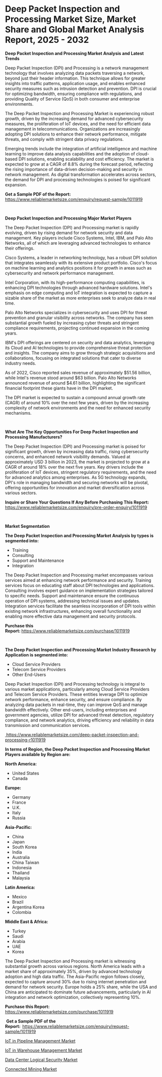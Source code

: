 <p><h1>Deep Packet Inspection and Processing Market Size, Market Share and Global Market Analysis Report, 2025 - 2032</h1></p><p><strong>Deep Packet Inspection and Processing Market Analysis and Latest Trends</strong></p>
<p><p>Deep Packet Inspection (DPI) and Processing is a network management technology that involves analyzing data packets traversing a network, beyond just their header information. This technique allows for greater insights into traffic patterns, application usage, and enables enhanced security measures such as intrusion detection and prevention. DPI is crucial for optimizing bandwidth, ensuring compliance with regulations, and providing Quality of Service (QoS) in both consumer and enterprise environments.</p><p>The Deep Packet Inspection and Processing Market is experiencing robust growth, driven by the increasing demand for advanced cybersecurity measures, the proliferation of IoT devices, and the need for efficient data management in telecommunications. Organizations are increasingly adopting DPI solutions to enhance their network performance, mitigate threats, and comply with stringent data privacy regulations. </p><p>Emerging trends include the integration of artificial intelligence and machine learning to improve data analysis capabilities and the adoption of cloud-based DPI solutions, enabling scalability and cost efficiency. The market is expected to grow at a CAGR of 8.8% during the forecast period, reflecting the rising importance of data-driven decision-making and security in network management. As digital transformation accelerates across sectors, the demand for DPI and processing technologies is poised for significant expansion.</p></p>
<p><strong>Get a Sample PDF of the Report:&nbsp;</strong> <a href="https://www.reliablemarketsize.com/enquiry/request-sample/1011919?utm_campaign=1943&utm_medium=2&utm_source=Github&utm_content=ia&utm_term=06032025&utm_id=deep-packet-inspection-and-processing">https://www.reliablemarketsize.com/enquiry/request-sample/1011919</a></p>
<p>&nbsp;</p>
<p><strong>Deep Packet Inspection and Processing Major Market Players</strong></p>
<p><p>The Deep Packet Inspection (DPI) and Processing market is rapidly evolving, driven by rising demand for network security and data management. Key players include Cisco Systems, Intel, IBM, and Palo Alto Networks, all of which are leveraging advanced technologies to enhance their offerings.</p><p>Cisco Systems, a leader in networking technology, has a robust DPI solution that integrates seamlessly with its extensive product portfolio. Cisco's focus on machine learning and analytics positions it for growth in areas such as cybersecurity and network performance management.</p><p>Intel Corporation, with its high-performance computing capabilities, is enhancing DPI technologies through advanced hardware solutions. Intel's emphasis on edge computing and IoT integration is expected to capture a sizable share of the market as more enterprises seek to analyze data in real time.</p><p>Palo Alto Networks specializes in cybersecurity and uses DPI for threat prevention and granular visibility across networks. The company has seen substantial growth fueled by increasing cyber threats and stringent compliance requirements, projecting continued expansion in the coming years.</p><p>IBM's DPI offerings are centered on security and data analytics, leveraging its Cloud and AI technologies to provide comprehensive threat protection and insights. The company aims to grow through strategic acquisitions and collaborations, focusing on integrated solutions that cater to diverse industry needs.</p><p>As of 2022, Cisco reported sales revenue of approximately $51.56 billion, while Intel's revenue stood around $63 billion. Palo Alto Networks announced revenue of around $4.61 billion, highlighting the significant financial footprint these giants have in the DPI market.</p><p>The DPI market is expected to sustain a compound annual growth rate (CAGR) of around 10% over the next few years, driven by the increasing complexity of network environments and the need for enhanced security mechanisms.</p></p>
<p>&nbsp;</p>
<p><strong>What Are The Key Opportunities For Deep Packet Inspection and Processing Manufacturers?</strong></p>
<p><p>The Deep Packet Inspection (DPI) and Processing market is poised for significant growth, driven by increasing data traffic, rising cybersecurity concerns, and enhanced network visibility demands. Valued at approximately USD 3 billion in 2023, the market is projected to grow at a CAGR of around 18% over the next five years. Key drivers include the proliferation of IoT devices, stringent regulatory requirements, and the need for advanced analytics among enterprises. As 5G technology expands, DPI's role in managing bandwidth and securing networks will be pivotal, offering opportunities for innovation and market diversification across various sectors.</p></p>
<p><strong>Inquire or Share Your Questions If Any Before Purchasing This Report:</strong> <a href="https://www.reliablemarketsize.com/enquiry/pre-order-enquiry/1011919?utm_campaign=1943&utm_medium=2&utm_source=Github&utm_content=ia&utm_term=06032025&utm_id=deep-packet-inspection-and-processing">https://www.reliablemarketsize.com/enquiry/pre-order-enquiry/1011919</a></p>
<p>&nbsp;</p>
<p><strong>Market Segmentation</strong></p>
<p><strong>The Deep Packet Inspection and Processing Market Analysis by types is segmented into:</strong></p>
<p><ul><li>Training</li><li>Consulting</li><li>Support and Maintenance</li><li>Integration</li></ul></p>
<p><p>The Deep Packet Inspection and Processing market encompasses various services aimed at enhancing network performance and security. Training services focus on educating staff about DPI technologies and applications. Consulting involves expert guidance on implementation strategies tailored to specific needs. Support and maintenance ensure the continuous operation of DPI systems, addressing technical issues and updates. Integration services facilitate the seamless incorporation of DPI tools within existing network infrastructures, enhancing overall functionality and enabling more effective data management and security protocols.</p></p>
<p><strong>Purchase this Report:&nbsp;</strong><a href="https://www.reliablemarketsize.com/purchase/1011919?utm_campaign=1943&utm_medium=2&utm_source=Github&utm_content=ia&utm_term=06032025&utm_id=deep-packet-inspection-and-processing">https://www.reliablemarketsize.com/purchase/1011919</a></p>
<p>&nbsp;</p>
<p><strong>The Deep Packet Inspection and Processing Market Industry Research by Application is segmented into:</strong></p>
<p><ul><li>Cloud Service Providers</li><li>Telecom Service Providers</li><li>Other End-Users</li></ul></p>
<p><p>Deep Packet Inspection (DPI) and Processing technology is integral to various market applications, particularly among Cloud Service Providers and Telecom Service Providers. These entities leverage DPI to optimize network performance, enhance security, and ensure compliance. By analyzing data packets in real-time, they can improve QoS and manage bandwidth effectively. Other end-users, including enterprises and government agencies, utilize DPI for advanced threat detection, regulatory compliance, and network analytics, driving efficiency and reliability in data transmission and communication services.</p></p>
<p><a href="https://www.reliablemarketsize.com/deep-packet-inspection-and-processing-r1011919?utm_campaign=1943&utm_medium=2&utm_source=Github&utm_content=ia&utm_term=06032025&utm_id=deep-packet-inspection-and-processing">&nbsp;https://www.reliablemarketsize.com/deep-packet-inspection-and-processing-r1011919</a></p>
<p><strong>In terms of Region, the Deep Packet Inspection and Processing Market Players available by Region are:</strong></p>
<p>
    <p> <strong> North America: </strong>
        <ul>
            <li>United States</li>
            <li>Canada</li>
        </ul>
        </p> 
    <p> <strong> Europe: </strong>
        <ul>
            <li>Germany</li>
            <li>France</li>
            <li>U.K.</li>
            <li>Italy</li>
            <li>Russia</li>
        </ul>
        </p> 
    <p> <strong> Asia-Pacific: </strong>
        <ul>
            <li>China</li>
            <li>Japan</li>
            <li>South Korea</li>
            <li>India</li>
            <li>Australia</li>
            <li>China Taiwan</li>
            <li>Indonesia</li>
            <li>Thailand</li>
            <li>Malaysia</li>
        </ul>
        </p> 
    <p> <strong> Latin America: </strong>
        <ul>
            <li>Mexico</li>
            <li>Brazil</li>
            <li>Argentina Korea</li>
            <li>Colombia</li>
        </ul>
        </p> 
    <p> <strong> Middle East & Africa: </strong>
        <ul>
            <li>Turkey</li>
            <li>Saudi</li>
            <li>Arabia</li>
            <li>UAE</li>
            <li>Korea</li>
        </ul>
    </p>
    </p>
<p><p>The Deep Packet Inspection and Processing market is witnessing substantial growth across various regions. North America leads with a market share of approximately 35%, driven by advanced technology adoption and high data traffic. The Asia-Pacific region follows closely, expected to capture around 30% due to rising internet penetration and demand for network security. Europe holds a 25% share, while the USA and China are anticipated to dominate future advancements, particularly in AI integration and network optimization, collectively representing 10%.</p></p>
<p><strong>Purchase this Report: </strong><a href="https://www.reliablemarketsize.com/purchase/1011919?utm_campaign=1943&utm_medium=2&utm_source=Github&utm_content=ia&utm_term=06032025&utm_id=deep-packet-inspection-and-processing">https://www.reliablemarketsize.com/purchase/1011919</a></p>
<p>&nbsp;<strong>Get a Sample PDF of the Report:&nbsp;&nbsp;</strong><a href="https://www.reliablemarketsize.com/enquiry/request-sample/1011919?utm_campaign=1943&utm_medium=2&utm_source=Github&utm_content=ia&utm_term=06032025&utm_id=deep-packet-inspection-and-processing">https://www.reliablemarketsize.com/enquiry/request-sample/1011919</a></p>
<p><strong></strong></p>
<p><p><a href="https://github.com/bloggglazaie/Market-Research-Report-List-1/blob/main/iot-in-pipeline-management-market.md?utm_campaign=1943&utm_medium=2&utm_source=Github&utm_content=ia&utm_term=06032025&utm_id=deep-packet-inspection-and-processing">IoT in Pipeline Management Market</a></p><p><a href="https://github.com/nikkoureta1y/Market-Research-Report-List-1/blob/main/iot-in-warehouse-management-market.md?utm_campaign=1943&utm_medium=2&utm_source=Github&utm_content=ia&utm_term=06032025&utm_id=deep-packet-inspection-and-processing">IoT in Warehouse Management Market</a></p><p><a href="https://github.com/lolahberkik5/Market-Research-Report-List-1/blob/main/data-center-logical-security-market.md?utm_campaign=1943&utm_medium=2&utm_source=Github&utm_content=ia&utm_term=06032025&utm_id=deep-packet-inspection-and-processing">Data Center Logical Security Market</a></p><p><a href="https://github.com/stvnpukaj10/Market-Research-Report-List-1/blob/main/connected-mining-market.md?utm_campaign=1943&utm_medium=2&utm_source=Github&utm_content=ia&utm_term=06032025&utm_id=deep-packet-inspection-and-processing">Connected Mining Market</a></p></p>